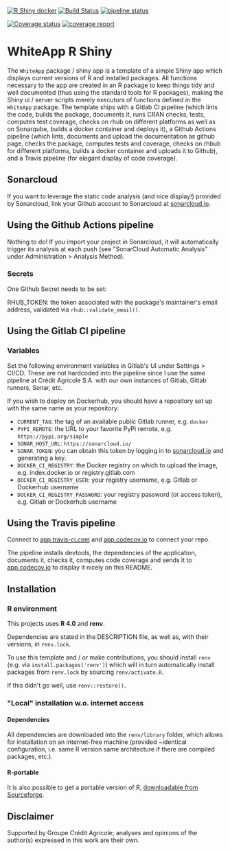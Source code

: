 [![R Shiny docker](https://github.com/adimajo/whiteapp_shiny/actions/workflows/r-shiny.yml/badge.svg)](https://github.com/adimajo/whiteapp_shiny/actions/workflows/r-shiny.yml)
[![Build Status](https://app.travis-ci.com/adimajo/whiteapp_shiny.svg?token=opB6ydhp1rfhZkQiU4AY&branch=master)](https://app.travis-ci.com/adimajo/whiteapp_shiny)
[![pipeline status](https://gitlab.com/adimajo/whiteapp_shiny/badges/master/pipeline.svg)](https://gitlab.com/adimajo/whiteapp_shiny/-/commits/master)

[![Coverage status](https://codecov.io/gh/adimajo/whiteapp_shiny/branch/master/graph/badge.svg)](https://codecov.io/github/adimajo/whiteapp_shiny?branch=master)
[![coverage report](https://gitlab.com/adimajo/whiteapp_shiny/badges/master/coverage.svg)](https://gitlab.com/adimajo/whiteapp_shiny/-/commits/master)

# WhiteApp R Shiny

The `WhiteApp` package / shiny app is a template of a simple Shiny app which displays current versions of R and installed packages. All functions necessary to the app are created in an R package to keep things tidy and well documented (thus using the standard tools for R packages), making the Shiny ui / server scripts merely executors of functions defined in the `WhiteApp` package. The template ships with a Gitlab CI pipeline (which lints the code, builds the package, documents it, runs CRAN checks, tests, computes test coverage, checks on rhub on different platforms as well as on Sonarqube, builds a docker container and deploys it), a Github Actions pipeline (which lints, documents and upload the documentation as github page, checks the package, computes tests and coverage, checks on rhbub for different platforms, builds a docker container and uploads it to Github), and a Travis pipeline (for elegant display of code coverage). 

## Sonarcloud

If you want to leverage the static code analysis (and nice display!) provided by Sonarcloud, link your Github account
to Sonarcloud at [sonarcloud.io](https://sonarcloud.io/).

## Using the Github Actions pipeline

Nothing to do! If you import your project in Sonarcloud, it will automatically trigger its analysis at each push
(see "SonarCloud Automatic Analysis" under Administration > Analysis Method).

### Secrets

One Github Secret needs to be set:

RHUB_TOKEN: the token associated with the package's maintainer's email address, validated via `rhub::validate_email()`.

## Using the Gitlab CI pipeline

### Variables

Set the following environment variables in Gitlab's UI under Settings > CI/CD. These are not hardcoded into the pipeline
since I use the same pipeline at Crédit Agricole S.A. with our own instances of Gitlab, Gitlab runners, Sonar, etc.

If you wish to deploy on Dockerhub, you should have a repository set up with the same name as your repository.

- `CURRENT_TAG`: the tag of an available public Gitlab runner, e.g. `docker`
- `PYPI_REMOTE`: the URL to your favorite PyPi remote, e.g. `https://pypi.org/simple`
- `SONAR_HOST_URL`: `https://sonarcloud.io/`
- `SONAR_TOKEN`: you can obtain this token by logging in to [sonarcloud.io](https://sonarcloud.io/) and generating a key.
- `DOCKER_CI_REGISTRY`: the Docker registry on which to upload the image, e.g. index.docker.io or registry.gitlab.com
- `DOCKER_CI_REGISTRY_USER`: your registry username, e.g. Gitlab or Dockerhub username
- `DOCKER_CI_REGISTRY_PASSWORD`: your registry password (or access token), e.g. Gitlab or Dockerhub username

## Using the Travis pipeline

Connect to [app.travis-ci.com](https://app.travis-ci.com/) and [app.codecov.io](https://app.codecov.io) to connect your repo.

The pipeline installs devtools, the dependencies of the application, documents it, checks it, computes code coverage
and sends it to [app.codecov.io](https://app.codecov.io) to display it nicely on this README.

## Installation

### R environment

This projects uses **R 4.0** and **renv**.

Dependencies are stated in the DESCRIPTION file, as well as, with their versions, in `renv.lock`.

To use this template and / or make contributions, you should install `renv` (e.g. via `install.packages('renv')`) which will in turn automatically install packages from `renv.lock` by sourcing `renv/activate.R`.

If this didn't go well, use `renv::restore()`.

### "Local" installation w.o. internet access

#### Dependencies

All dependencies are downloaded into the `renv/library` folder, which allows for installation on an internet-free machine (provided ~identical configuration, i.e. same R version same architecture if there are compiled packages, etc.).

#### R-portable

It is also possible to get a portable version of R, [downloadable from Sourceforge](https://sourceforge.net/projects/rportable/).

## Disclaimer

Supported by Groupe Crédit Agricole; analyses and opinions of the author(s) expressed in this work are their own.
